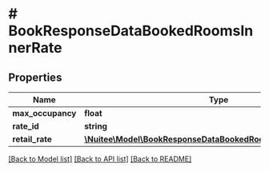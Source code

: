 # # BookResponseDataBookedRoomsInnerRate

## Properties

Name | Type | Description | Notes
------------ | ------------- | ------------- | -------------
**max_occupancy** | **float** |  | [optional]
**rate_id** | **string** |  | [optional]
**retail_rate** | [**\Nuitee\Model\BookResponseDataBookedRoomsInnerRateRetailRate**](BookResponseDataBookedRoomsInnerRateRetailRate.md) |  | [optional]

[[Back to Model list]](../../README.md#models) [[Back to API list]](../../README.md#endpoints) [[Back to README]](../../README.md)
